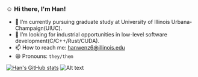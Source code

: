 <!--
**chwwhc/chwwhc** is a ✨ _special_ ✨ repository because its `README.md` (this file) appears on your GitHub profile.

Here are some ideas to get you started:

- 🔭 I’m currently working on ...
- 🌱 I’m currently learning ...
- 👯 I’m looking to collaborate on ...
- 🤔 I’m looking for help with ...
- 💬 Ask me about ...
- 📫 How to reach me: ...
- 😄 Pronouns: ...
- ⚡ Fun fact: ...
-->

### :relaxed: Hi there, I'm Han!

- 🔭 I’m currently pursuing graduate study at University of Illinois Urbana-Champaign(UIUC).
- 👯 I’m looking for industrial opportunities in low-level software development(C/C++/Rust/CUDA).
- 📫 How to reach me: hanwenz6@illinois.edu
- 😄 Pronouns: `they/them`

[![Han's GitHub stats](https://github-readme-stats.vercel.app/api?username=chwwhc)](https://github.com/chwwhc/github-readme-stats)
![Alt text](https://spotify-recently-played-readme.vercel.app/api?user=31ipucbbgtms3edvhi6ycunbmsfy&unique=1)
